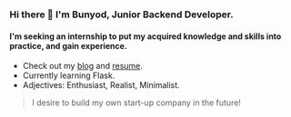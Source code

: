 
### Hi there 👋 I'm Bunyod, Junior Backend Developer.
#### I'm seeking an internship to put my acquired knowledge and skills into practice, and gain experience.

* Check out my [blog](https://t.me/bunyodev) and [resume](https://gist.github.com/bunyodev/92e929ae4dd471820b6b2479d9ff26d7).
* Currently learning Flask.
* Adjectives: Enthusiast, Realist, Minimalist.
> I desire to build my own start-up company in the future!
